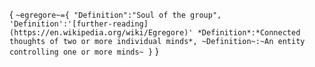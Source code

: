 {
`
~egregore~={
    "Definition":"Soul of the group",
    'Definition':'[further-reading](https://en.wikipedia.org/wiki/Egregore)'
    *Definition*:*Connected thoughts of two or more individual minds*,
    ~Definition~:~An entity controlling one or more minds~
}
`
}